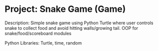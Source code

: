 # Project: Snake Game (Game)

Description: Simple snake game using Python Turtle where user controls snake to collect food and avoid hitting walls/growing tail. OOP for snake/food/scoreboard modules

Python Libraries: Turtle, time, random
